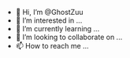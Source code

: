- 👋 Hi, I’m @GhostZuu
- 👀 I’m interested in ...
- 🌱 I’m currently learning ...
- 💞️ I’m looking to collaborate on ...
- 📫 How to reach me ...

<!---
GhostZuu/GhostZuu is a ✨ special ✨ repository because its `README.md` (this file) appears on your GitHub profile.
You can click the Preview link to take a look at your changes.
--->
